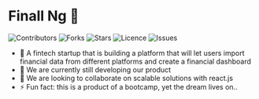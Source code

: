 # Finall Ng 👋

![Contributors](https://img.shields.io/github/contributors/finallng/finallng?style=plastic)
![Forks](https://img.shields.io/github/forks/finallng/finallng)
![Stars](https://img.shields.io/github/stars/finallng/finallng)
![Licence](https://img.shields.io/github/license/finallng/finallng)
![Issues](https://img.shields.io/github/issues/finallng/finallng)

- 🔭 A fintech startup that is building a platform that will let users import financial 
     data from different platforms and create a financial dashboard
- 🌱 We are currently still developing our product 
- 👯 We are looking to collaborate on scalable solutions with react.js
- ⚡ Fun fact: this is a product of a bootcamp, yet the dream lives on..
